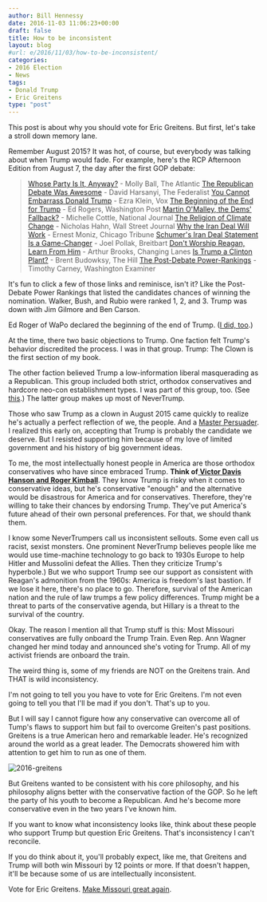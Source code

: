 ```yaml
---
author: Bill Hennessy
date: 2016-11-03 11:06:23+00:00
draft: false
title: How to be inconsistent
layout: blog
#url: e/2016/11/03/how-to-be-inconsistent/
categories:
- 2016 Election
- News
tags:
- Donald Trump
- Eric Greitens
type: "post"
---
```


This post is about why you should vote for Eric Greitens. But first, let's take a stroll down memory lane.

Remember August 2015? It was hot, of course, but everybody was talking about when Trump would fade. For example, here's the RCP Afternoon Edition from August 7, the day after the first GOP debate:



> [Whose Party Is It, Anyway?](https://www.realclearpolitics.com/2015/08/07/whose_party_is_it_anyway_362893.html) - Molly Ball, The Atlantic
[The Republican Debate Was Awesome](https://www.realclearpolitics.com/2015/08/07/the_republican_debate_was_awesome_362877.html) - David Harsanyi, The Federalist
[You Cannot Embarrass Donald Trump](https://www.realclearpolitics.com/2015/08/07/you_cannot_embarrass_donald_trump_362871.html) - Ezra Klein, Vox
[The Beginning of the End for Trump](https://www.realclearpolitics.com/2015/08/07/the_beginning_of_the_end_for_trump_362891.html) - Ed Rogers, Washington Post
[Martin O'Malley, the Dems' Fallback?](https://www.realclearpolitics.com/2015/08/07/martin_o039malley_the_dems039_fallback_362533.html) - Michelle Cottle, National Journal
[The Religion of Climate Change](https://www.realclearpolitics.com/2015/08/07/the_religion_of_climate_change_362880.html) - Nicholas Hahn, Wall Street Journal
[Why the Iran Deal Will Work](https://www.realclearpolitics.com/2015/08/07/why_the_iran_deal_will_work_362857.html) - Ernest Moniz, Chicago Tribune
[Schumer's Iran Deal Statement Is a Game-Changer](https://www.realclearpolitics.com/2015/08/07/schumer039s_iran_deal_statement_is_a_game-changer_362882.html) - Joel Pollak, Breitbart
[Don't Worship Reagan, Learn From Him](https://www.realclearpolitics.com/video/changing_lanes/2015/08/08/dont_worship_reagan_learn_from_him.html) - Arthur Brooks, Changing Lanes
[Is Trump a Clinton Plant?](https://www.realclearpolitics.com/2015/08/07/is_trump_a_clinton_plant_362837.html) - Brent Budowksy, The Hill
[The Post-Debate Power-Rankings](https://www.realclearpolitics.com/2015/08/07/the_post-debate_power-rankings_362855.html) - Timothy Carney, Washington Examiner



It's fun to click a few of those links and reminisce, isn't it? Like the Post-Debate Power Rankings that listed the candidates chances of winning the nomination. Walker, Bush, and Rubio were ranked 1, 2, and 3. Trump was down with Jim Gilmore and Ben Carson.

Ed Roger of WaPo declared the beginning of the end of Trump. ([I did, too](https://hennessysview.com/2015/08/08/what-good-issued-from-the-candidate-debate/).)

At the time, there two basic objections to Trump. One faction felt Trump's behavior discredited the process. I was in that group. Trump: The Clown is the first section of my book.

The other faction believed Trump a low-information liberal masquerading as a Republican. This group included both strict, orthodox conservatives and hardcore neo-con establishment types. I was part of this group, too. (See [this](https://hennessysview.com/2015/09/10/trump-the-final-nail-in-the-conservative-coffin/).) The latter group makes up most of NeverTrump.

Those who saw Trump as a clown in August 2015 came quickly to realize he's actually a perfect reflection of we, the people. And a [Master Persuader](https://blog.dilbert.com/post/139541975641/the-trump-master-persuader-index-and-reading-list). I realized this early on, accepting that Trump is probably the candidate we deserve. But I resisted supporting him because of my love of limited government and his history of big government ideas.

To me, the most intellectually honest people in America are those orthodox conservatives who have since embraced Trump. **Think of[ Victor Davis Hanson and Roger Kimball](https://pjmedia.com/rogerkimball/2016/11/02/trump-derangement-syndrome-schoenfeld-edition/)**. They know Trump is risky when it comes to conservative ideas, but he's conservative "enough" and the alternative would be disastrous for America and for conservatives. Therefore, they're willing to take their chances by endorsing Trump. They've put America's future ahead of their own personal preferences. For that, we should thank them.

I know some NeverTrumpers call us inconsistent sellouts. Some even call us racist, sexist monsters. One prominent NeverTrump believes people like me would use time-machine technology to go back to 1930s Europe to help Hitler and Mussolini defeat the Allies. Then they criticize Trump's hyperbole.) But we who support Trump see our support as consistent with Reagan's admonition from the 1960s: America is freedom's last bastion. If we lose it here, there's no place to go. Therefore, survival of the American nation and the rule of law trumps a few policy differences. Trump might be a threat to parts of the conservative agenda, but Hillary is a threat to the survival of the country.

Okay. The reason I mention all that Trump stuff is this: Most Missouri conservatives are fully onboard the Trump Train. Even Rep. Ann Wagner changed her mind today and announced she's voting for Trump. All of my activist friends are onboard the train.

The weird thing is, some of my friends are NOT on the Greitens train. And THAT is wild inconsistency.

I'm not going to tell you you have to vote for Eric Greitens. I'm not even going to tell you that I'll be mad if you don't. That's up to you.

But I will say I cannot figure how any conservative can overcome all of Tump's flaws to support him but fail to overcome Greiten's past positions. Greitens is a true American hero and remarkable leader. He's recognized around the world as a great leader. The Democrats showered him with attention to get him to run as one of them.

![2016-greitens](https://hennessysview.com/wp-content/uploads/2016/08/2016-greitens.jpg)


But Greitens wanted to be consistent with his core philosophy, and his philosophy aligns better with the conservative faction of the GOP. So he left the party of his youth to become a Republican. And he's become more conservative even in the two years I've known him.

If you want to know what inconsistency looks like, think about these people who support Trump but question Eric Greitens. That's inconsistency I can't reconcile.

If you do think about it, you'll probably expect, like me, that Greitens and Trump will both win Missouri by 12 points or more. If that doesn't happen, it'll be because some of us are intellectually inconsistent.

Vote for Eric Greitens. [Make Missouri great again](https://hennessysview.com/2016/10/30/make-missouri-great-again-greitens-for-governor/).





